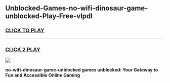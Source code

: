 
## Unblocked-Games-no-wifi-dinosaur-game-unblocked-Play-Free-vlpdl
<h3>
<a href="https://premium76.site?title=no-wifi-dinosaur-game-unblocked&ref=23A">CLICK TO PLAY</a></h3>
<hr>

<h3>
<a href="https://premium76.site?title=no-wifi-dinosaur-game-unblocked&ref=23A">CLICK 2 PLAY</a>
  
</h3>

<a href="https://premium76.site?title=no-wifi-dinosaur-game-unblocked&ref=23A"><img src="https://clearcache.store/games.png"></a>


**no-wifi-dinosaur-game-unblocked games unblocked: Your Gateway to Fun and Accessible Online Gaming**
